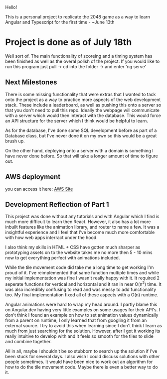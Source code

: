 Hello!

This is a personal project to replicate the 2048 game as a way to learn Angular and Typescript for the first time - ~June 13th

# Project is done as of July 18th
Well sort of. The main functionality of scoreing and a timing system has been finished as well as the overal polish of the project.
If you would like to run this program just pull -> cd into the folder -> and enter 'ng serve'

## Next Milestones
There is some missing functionality that were extras that I wanted to tack onto the project as a way to practice more aspects of the web development stack.
These include a leaderboard, as well as pushing this onto a server so that you don't need to pull this repo. Ideally the webpage will communicate with a server which would then interact with the database. This would force an API structure for the server which I think would be helpful to learn.

As for the database, I've done some SQL development before as part of a Database class, but I've never done it on my own so this would be a great brush up. 

On the other hand, deploying onto a server with a domain is something I have never done before. So that will take a longer amount of time to figure out.

## AWS deployment
you can access it here: 
[AWS Site](http://2048project.s3-website.us-east-2.amazonaws.com/)

## Development Reflection of Part 1
This project was done without any tutorials and with Angular which I find is much more difficult to learn then React. However, it also has a lot more inbuilt features like the animation library, and router to name a few. It was a insightful experience and I feel that I've become much more comfortable with how web apps interract under the hood. 

I also think my skills in HTML + CSS have gotten much sharper as prototyping assets on to the website takes me no more then 5 - 10 mins now to get everything perfect with animations included.

While the tile movement code did take me a long time to get working I'm proud of it. I've reimplemented that same function multiple times and while my initial implementation was fine I wasn't really happy with it. It required 2 seperate functions for vertical and horizontal and it ran in near O(n<sup>2</sup>) time. It was also incredibly confusing to read and was messy to add functionality too. My final implementation fixed all of these aspects with a O(n) runtime.

Angular animations were hard to wrap my head around. I partly blame this on Angular.dev having very little examples on some usages for their API's. I don't think I found an example on how to set animation values dynamically from a parent on runtime, I only learned that from googling it from an external source. I try to avoid this when learning since I don't think I learn as much from just searching for the solution. However, after I got it working its really intuitive to develop with and it feels so smooth for the tiles to slide and combine together.

All in all, maybe I shouldn't be so stubborn to search up the solution if I've been stuck for several days. I also wish I could discuss solutions with other people sometimes. It would have been nice to work out an algorithm for how to do the tile movement code. Maybe there is even a better way to do it.
